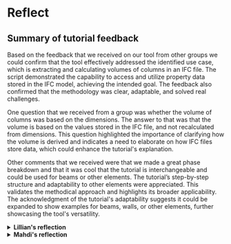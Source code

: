 # Reflect
## Summary of tutorial feedback
Based on the feedback that we received on our tool from other groups we could confirm that the tool effectively addressed the identified use case, which is extracting and calculating volumes of columns in an IFC file. The script demonstrated the capability to access and utilize property data stored in the IFC model, achieving the intended goal. The feedback also confirmed that the methodology was clear, adaptable, and solved real challenges.

One question that we received from a group was whether the volume of columns was based on the dimensions. The answer to that was that the volume is based on the values stored in the IFC file, and not recalculated from dimensions. This question highlighted the importance of clarifying how the volume is derived and indicates a need to elaborate on how IFC files store data, which could enhance the tutorial's explanation. 

Other comments that we received were that we made a great phase breakdown and that it was cool that the tutorial is interchangeable and could be used for beams or other elements. The tutorial’s step-by-step structure and adaptability to other elements were appreciated. This validates the methodical approach and highlights its broader applicability. The acknowledgment of the tutorial's adaptability suggests it could be expanded to show examples for beams, walls, or other elements, further showcasing the tool's versatility.

<details>
  <summary><strong>Lillian's reflection</strong></summary>

  #### My learning experience for the concept I focused on
At the beginning of this course I had a basic understanding of BIM concepts but limited experience with OpenBIM tools such as ifcopenshell. My knowledge of IFC files was theoretical, with minimal exposure to practical coding or property extraction workflows. I would say that I was a beginner analyst, but have now moved up to a self learner. Throughout the course I have gained practical proficiency in using OpenBIM tools like ifcopenshell for specific tasks such as accessing and analyzing IFC files. I have now gained skills in extracting data programmatically, and understanding their structure through tools like ifcopenshell. I also gained an appreciation for the potential of OpenBIM to enhance collaboration and transparency in projects.

Despite my progress, there are areas where I need further growth. So far, my experience has primarily focused on extracting properties of a single element type, such as columns. To advance my skills, I aim to perform more complex analyses that involve entire buildings. This could include evaluating structural systems, performing energy simulations, or calculating material quantities across multiple elements. Additionally, I want to deepen my understanding of advanced OpenBIM workflows, such as integrating multiple IFC files, automating repetitive tasks, and enhancing data visualization for better communication of results.

In the future, I see OpenBIM playing a important role in my work. Its ability to manage building information make it ideal for collaborative design and construction projects. I plan to use OpenBIM for tasks like structural analysis, cost estimation, and lifecycle assessment. For example, extracting and analyzing detailed material properties could inform decisions about sustainability and resource efficiency. Furthermore, OpenBIM can support innovative approaches, such as using automated compliance checks to ensure building designs meet regulatory and project-specific standards. This versatility makes OpenBIM an essential tool for advancing both my professional and academic pursuits.

#### My process of developing the tutorial
The process of the course helped me gain a deeper understanding of OpenBIM concepts and tools. OpenBIM could definitely be applied in automating workflows, which could be relevant to future research or practical applications.

I appreciated the freedom in choosing use cases, as it allowed me to focus on topics relevant to my interests. 

The number of tools in the course was adequate. Adding too many could overwhelm beginners, while removing essential tools like ifcopenshell or visualization libraries would limit the learning experience. The balance felt just right.

#### My future for Advanced use of OpenBIM
I don't think I will use OpenBIM tools directly in my thesis, however the foundational understanding that I have gained can inform certain aspects, particularly if I explore automating workflows or data management in the built environment.

On the other side, it is highly likely that I will use OpenBIM tools in my professional life. With the growing emphasis on collaboration and interoperability in the construction industry, OpenBIM tools will play a key role in streamlining processes, improving efficiency, and enhancing project outcomes.

#### Wrap up

</details>


<details>
  <summary><strong>Mahdi's reflection</strong></summary>

  At the start of the course, I was a Modeler, but by the end, I happily consider myself a self-learner in OpenBIM! While I know there's still a lot to master both in terms of BIM tools and programming skills on Python, this course helped me to establish a stronger plan.  

During the course, Lilian and I tackeld a concrete challenge! Our mission was to develop a tool that could verify the accuracy of construction cost estimates for all the concrete columns in the Building #2406 case. The result for me was a deeper appreciation for OpenBIM as a main tool shaping the future of the construction field.   

With my knowledge in Revit, this experience added to my ambition to look deeper into Python and OpenBIM. My (current) final goal is to step into the role of a construction manager equipped with the skills to use these tools and supercharge construction management efficiency! I plan to become a BIM manager in the near future, using these skills to grow into a more independent and efficient construction manager.

</details>
